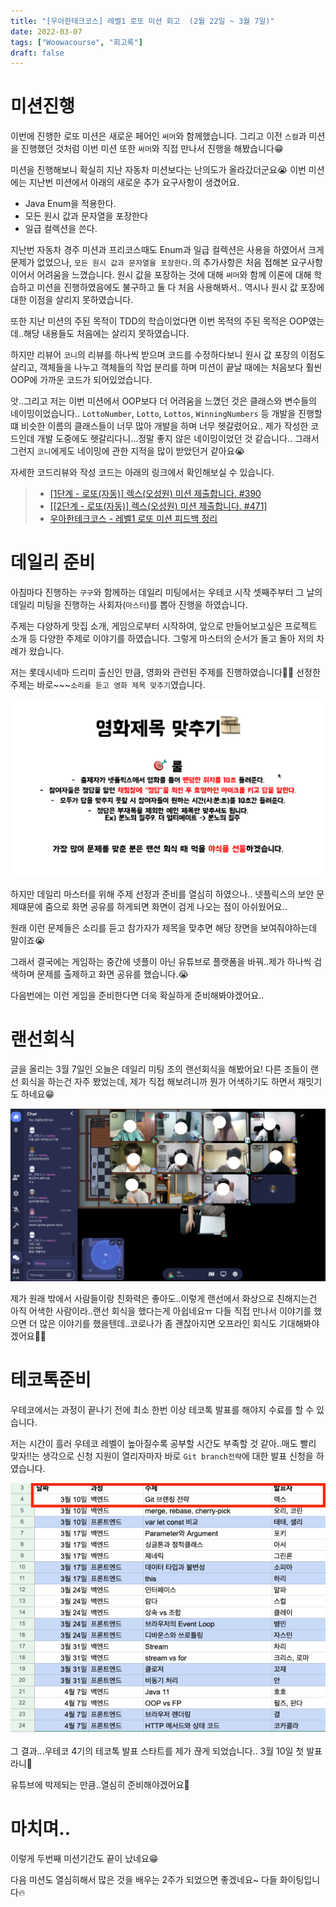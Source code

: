```yaml
---
title: "[우아한테크코스] 레벨1 로또 미션 회고  (2월 22일 ~ 3월 7일)"
date: 2022-03-07
tags: ["Woowacourse", "회고록"]
draft: false
---
```


# 미션진행

이번에 진행한 로또 미션은 새로운 페어인 `써머`와 함께했습니다.
그리고 이전 `스컬`과 미션을 진행했던 것처럼 이번 미션 또한 `써머`와 직접 만나서 진행을 해봤습니다😁

미션을 진행해보니 확실히 지난 자동차 미션보다는 난의도가 올라갔더군요😭
이번 미션에는 지난번 미션에서 아래의 새로운 추가 요구사항이 생겼어요.

- Java Enum을 적용한다.
- 모든 원시 값과 문자열을 포장한다
- 일급 컬렉션을 쓴다.

지난번 자동차 경주 미션과 프리코스때도 Enum과 일급 컬렉션은 사용을 하였어서 크게 문제가 없었으나,
`모든 원시 값과 문자열을 포장한다.`의 추가사항은 처음 접해본 요구사항이어서 어려움을 느꼈습니다.
원시 값을 포장하는 것에 대해 `써머`와 함께 이론에 대해 학습하고 미션을 진행하였음에도 불구하고 둘 다 처음 사용해봐서..
역시나 원시 값 포장에 대한 이점을 살리지 못하였습니다.

또한 지난 미션의 주된 목적이 TDD의 학습이었다면 이번 목적의 주된 목적은 OOP였는데..해당 내용들도 처음에는 살리지 못하였습니다.

하지만 리뷰어 `코니`의 리뷰를 하나씩 받으며 코드를 수정하다보니 원시 값 포장의 이점도 살리고, 객체들을 나누고 객체들의 작업 분리를 하며
미션이 끝날 때에는 처음보다 훨씬 OOP에 가까운 코드가 되어있었습니다.

앗..그리고 저는 이번 미션에서 OOP보다 더 어려움을 느꼈던 것은 클래스와 변수들의 네이밍이었습니다..
`LottoNumber`, `Lotto`, `Lottos`, `WinningNumbers` 등 개발을 진행할 떄 비슷한 이름의 클래스들이 너무 많아 개발을 하며 너무 헷갈렸어요..
제가 작성한 코드인데 개발 도중에도 헷갈리다니...정말 좋지 않은 네이밍이었던 것 같습니다..
그래서 그런지 `코니`에게도 네이밍에 관한 지적을 많이 받았던거 같아요😭

자세한 코드리뷰와 작성 코드는 아래의 링크에서 확인해보실 수 있습니다.

> - [[1단계 - 로또(자동)] 렉스(오성원) 미션 제출합니다. #390](https://github.com/woowacourse/java-lotto/pull/390)
> - [[[2단계 - 로또(자동)] 렉스(오성원) 미션 제출합니다. #471]](https://github.com/woowacourse/java-lotto/pull/471)
> - [우아한테크코스 - 레벨1 로또 미션 피드백 정리](https://seongwon97.github.io/posts/%EC%9A%B0%ED%85%8C%EC%BD%94-%EB%A0%88%EB%B2%A81-%EB%A1%9C%EB%98%90-%ED%94%BC%EB%93%9C%EB%B0%B1%EC%A0%95%EB%A6%AC/)

# 데일리 준비

아침마다 진행하는 `구구`와 함께하는 데일리 미팅에서는 우테코 시작 셋째주부터
그 날의 데일리 미팅을 진행하는 사회자(`마스터`)를 뽑아 진행을 하였습니다.

주제는 다양하게 맛집 소개, 게임으로부터 시작하여, 앞으로 만들어보고싶은 프로젝트 소개 등 다양한 주제로 이야기를 하였습니다.
그렇게 마스터의 순서가 돌고 돌아 저의 차례가 왔습니다.

저는 롯데시네마 드리미 출신인 만큼, 영화와 관련된 주제를 진행하였습니다👍🏻
선정한 주제는 바로~~~`소리를 듣고 영화 제목 맞추기`였습니다.

![](image/20220307_우테코_레벨1_로또_회고/데일리_영화_맞추기.png)

하지만 데일리 마스터를 위해 주제 선정과 준비를 열심히 하였으나..
넷플릭스의 보안 문제떄문에 줌으로 화면 공유를 하게되면 화면이 검게 나오는 점이 아쉬웠어요..

원래 이런 문제들은 소리를 듣고 참가자가 제목을 맞추면 해당 장면을 보여줘야하는데 말이죠😭

그래서 결국에는 게임하는 중간에 넷플이 아닌 유튜브로 플랫폼을 바꿔..제가 하나씩 검색하며 문제를 출제하고 화면 공유를 했습니다.😭

다음번에는 이런 게임을 준비한다면 더욱 확실하게 준비해봐야겠어요..

# 랜선회식

글을 올리는 3월 7일인 오늘은 데일리 미팅 조의 랜선회식을 해봤어요!
다른 조들이 랜선 회식을 하는건 자주 봤었는데, 제가 직접 해보려니까 뭔가 어색하기도 하면서 재밋기도 하네요😁

![](image/20220307_우테코_레벨1_로또_회고/데일리_랜선회식_0310.png)

제가 원래 밖에서 사람들이랑 친화력은 좋아도..이렇게 랜선에서 화상으로 친해지는건 아직 어색한 사람이라..랜선 회식을 했다는게 아쉽네요ㅠ
다들 직접 만나서 이야기를 했으면 더 많은 이야기를 했을텐데..코로나가 좀 괜찮아지면 오프라인 회식도 기대해봐야겠어요👍🏻

# 테코톡준비

우테코에서는 과정이 끝나기 전에 최소 한번 이상 테코톡 발표를 해야지 수료를 할 수 있습니다.

저는 시간이 흘러 우테코 레벨이 높아질수록 공부할 시간도 부족할 것 같아..매도 빨리 맞자!!는 생각으로 신청 지원이 열리자마자
바로 `Git branch전략`에 대한 발표 신청을 하였습니다.

![](image/20220307_우테코_레벨1_로또_회고/테코톡_일정.png)

그 결과...우테코 4기의 테코톡 발표 스타트를 제가 끊게 되었습니다..
3월 10일 첫 발표라니🤯

유튜브에 박제되는 만큼..열심히 준비해야겠어요🤯

# 마치며..

이렇게 두번째 미션기간도 끝이 났네요😁

다음 미션도 열심히해서 많은 것을 배우는 2주가 되었으면 좋겠네요~
다들 화이팅입니다🔥
